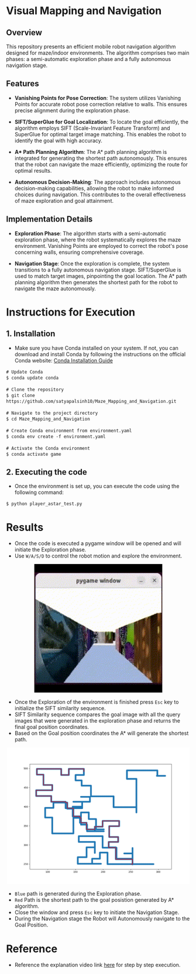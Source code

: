 # Visual Mapping and Navigation

## Overview

This repository presents an efficient mobile robot navigation algorithm designed for maze/indoor environments. The algorithm comprises two main phases: a semi-automatic exploration phase and a fully autonomous navigation stage.

## Features

- **Vanishing Points for Pose Correction**: The system utilizes Vanishing Points for accurate robot pose correction relative to walls. This ensures precise alignment during the exploration phase.

- **SIFT/SuperGlue for Goal Localization**: To locate the goal efficiently, the algorithm employs SIFT (Scale-Invariant Feature Transform) and SuperGlue for optimal target image matching. This enables the robot to identify the goal with high accuracy.

- **A\* Path Planning Algorithm**: The A* path planning algorithm is integrated for generating the shortest path autonomously. This ensures that the robot can navigate the maze efficiently, optimizing the route for optimal results.

- **Autonomous Decision-Making**: The approach includes autonomous decision-making capabilities, allowing the robot to make informed choices during navigation. This contributes to the overall effectiveness of maze exploration and goal attainment.

## Implementation Details

- **Exploration Phase**: The algorithm starts with a semi-automatic exploration phase, where the robot systematically explores the maze environment. Vanishing Points are employed to correct the robot's pose concerning walls, ensuring comprehensive coverage.

- **Navigation Stage**: Once the exploration is complete, the system transitions to a fully autonomous navigation stage. SIFT/SuperGlue is used to match target images, pinpointing the goal location. The A* path planning algorithm then generates the shortest path for the robot to navigate the maze autonomously.


# Instructions for Execution

## 1. Installation

- Make sure you have Conda installed on your system. If not, you can download and install Conda by following the instructions on the official Conda website: [Conda Installation Guide](https://docs.conda.io/projects/conda/en/latest/user-guide/install/index.html)
   
```commandline
# Update Conda
$ conda update conda

# Clone the repository
$ git clone https://github.com/satyapalsinh10/Maze_Mapping_and_Navigation.git

# Navigate to the project directory
$ cd Maze_Mapping_and_Navigation

# Create Conda environment from environment.yaml
$ conda env create -f environment.yaml

# Activate the Conda environment
$ conda activate game
```


## 2. Executing the code

- Once the environment is set up, you can execute the code using the following command:
```commandline
$ python player_astar_test.py
```

# Results

- Once the code is executed a pygame window will be opened and will initiate the Exploration phase.
- Use `W/A/S/D` to control the robot motion and explore the environment.

<p align="center">
  <img src="data/results/exploration.gif" alt="Undistorted" width="350"/>
</p>

- Once the Exploration of the environment is finished press `Esc` key to initialize the SIFT similarity sequence.
- SIFT Similarity sequence compares the goal image with all the query images that were generated in the exploration phase and returns the final goal position coordinates.
- Based on the Goal position coordinates the A* will generate the shortest path.

<p align="center">
  <img src="data/results/A_star_path.png" alt="Undistorted" width="500"/>
</p>

- `Blue` path is generated during the Exploration phase.
- `Red` Path is the shortest path to the goal posistion generated by A* algorithm.
- Close the window and press `Esc` key to initiate the Navigation Stage.
- During the Navigation stage the Robot will Autonomously navigate to the Goal Position.


# Reference
- Reference the explanation video link [here](https://drive.google.com/file/d/1xsW08TvRY4-ADaqUmq5mde-TZkeTv1r8/view?usp=sharing) for step by step execution.
  

  

